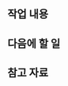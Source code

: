 ## 작업 내용

<!-- 이번 PR에서 구현한 내용이나 변경사항 -->

## 다음에 할 일

<!-- 이후 작업 예정 사항이나 TODO -->

## 참고 자료

<!-- 구현할 때 참고했던 내용 -->
